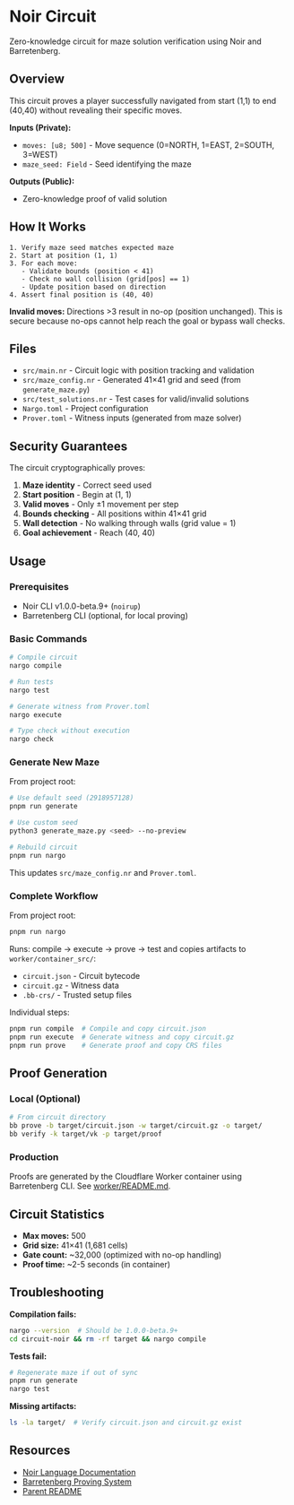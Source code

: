 # Noir Circuit

Zero-knowledge circuit for maze solution verification using Noir and Barretenberg.

## Overview

This circuit proves a player successfully navigated from start (1,1) to end (40,40) without revealing their specific moves.

**Inputs (Private):**
- `moves: [u8; 500]` - Move sequence (0=NORTH, 1=EAST, 2=SOUTH, 3=WEST)
- `maze_seed: Field` - Seed identifying the maze

**Outputs (Public):**
- Zero-knowledge proof of valid solution

## How It Works

```
1. Verify maze seed matches expected maze
2. Start at position (1, 1)
3. For each move:
   - Validate bounds (position < 41)
   - Check no wall collision (grid[pos] == 1)
   - Update position based on direction
4. Assert final position is (40, 40)
```

**Invalid moves:** Directions >3 result in no-op (position unchanged). This is secure because no-ops cannot help reach the goal or bypass wall checks.

## Files

- `src/main.nr` - Circuit logic with position tracking and validation
- `src/maze_config.nr` - Generated 41×41 grid and seed (from `generate_maze.py`)
- `src/test_solutions.nr` - Test cases for valid/invalid solutions
- `Nargo.toml` - Project configuration
- `Prover.toml` - Witness inputs (generated from maze solver)

## Security Guarantees

The circuit cryptographically proves:
1. **Maze identity** - Correct seed used
2. **Start position** - Begin at (1, 1)
3. **Valid moves** - Only ±1 movement per step
4. **Bounds checking** - All positions within 41×41 grid
5. **Wall detection** - No walking through walls (grid value = 1)
6. **Goal achievement** - Reach (40, 40)

## Usage

### Prerequisites

- Noir CLI v1.0.0-beta.9+ (`noirup`)
- Barretenberg CLI (optional, for local proving)

### Basic Commands

```bash
# Compile circuit
nargo compile

# Run tests
nargo test

# Generate witness from Prover.toml
nargo execute

# Type check without execution
nargo check
```

### Generate New Maze

From project root:

```bash
# Use default seed (2918957128)
pnpm run generate

# Use custom seed
python3 generate_maze.py <seed> --no-preview

# Rebuild circuit
pnpm run nargo
```

This updates `src/maze_config.nr` and `Prover.toml`.

### Complete Workflow

From project root:
```bash
pnpm run nargo
```

Runs: compile → execute → prove → test and copies artifacts to `worker/container_src/`:
- `circuit.json` - Circuit bytecode
- `circuit.gz` - Witness data
- `.bb-crs/` - Trusted setup files

Individual steps:
```bash
pnpm run compile  # Compile and copy circuit.json
pnpm run execute  # Generate witness and copy circuit.gz
pnpm run prove    # Generate proof and copy CRS files
```

## Proof Generation

### Local (Optional)

```bash
# From circuit directory
bb prove -b target/circuit.json -w target/circuit.gz -o target/
bb verify -k target/vk -p target/proof
```

### Production

Proofs are generated by the Cloudflare Worker container using Barretenberg CLI. See [worker/README.md](../worker/README.md).

## Circuit Statistics

- **Max moves:** 500
- **Grid size:** 41×41 (1,681 cells)
- **Gate count:** ~32,000 (optimized with no-op handling)
- **Proof time:** ~2-5 seconds (in container)

## Troubleshooting

**Compilation fails:**
```bash
nargo --version  # Should be 1.0.0-beta.9+
cd circuit-noir && rm -rf target && nargo compile
```

**Tests fail:**
```bash
# Regenerate maze if out of sync
pnpm run generate
nargo test
```

**Missing artifacts:**
```bash
ls -la target/  # Verify circuit.json and circuit.gz exist
```

## Resources

- [Noir Language Documentation](https://noir-lang.org/)
- [Barretenberg Proving System](https://github.com/AztecProtocol/aztec-packages/tree/master/barretenberg)
- [Parent README](../README.md)
